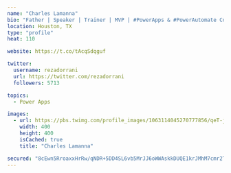 ```yaml
---
name: "Charles Lamanna"
bio: "Father | Speaker | Trainer | MVP | #PowerApps & #PowerAutomate Community Super User | YouTuber Right-pointing triangle http://youtube.com/c/rezadorrani | Learn - Share - Clockwise rightwards and leftwards open circle arrows"
location: Houston, TX
type: "profile"
heat: 110

website: https://t.co/tAcqSdqguf

twitter:
  username: rezadorrani
  url: https://twitter.com/rezadorrani
  followers: 5713

topics:
  - Power Apps

images:
  - url: https://pbs.twimg.com/profile_images/1063114045270777856/qeT-jpWr_400x400.jpg
    width: 400
    height: 400
    isCached: true
    title: "Charles Lamanna"

secured: "8cEwn5RroaxxHrRw/qNDR+5DD4SL6vb5MrJJ6oWWAskkDUQE1krJMhM7cmr2TYwG1R4eXH88K7coJr/ZSsz4UGI1e7BIrEhkhlNB0/ULfA0JX7oXMWCMjgvaUH1v5Uf0/HEQ7323rTKx7E3kk0kv5PCkq+NHJfvuJdD+mDnwRZtxlnz90ki2hAN3yUG40PXPNq/hIi/L3jFO/UgKjdvFOPZJelTUPxoWIrReG0ZH+hyocjZJyins3xiQSg2lINFV66llDFCuK3xAqUpUfuSFnSRUSPjh0zekwqrit5B8ANpmhFQpD6nD5cacKAl9piI4oZJw0vcsClH2BK6OQwC6cfJJ+Cyh32ftiY5v/scn9vgjwGUATjZpY9v7vvPArREnvqft3vJxQmZqX3arZjhZ1fQvMDd5SeJtBBSj1idPk28=;LUznV1P5CeDNzvYw9xYhVw=="
---
```


